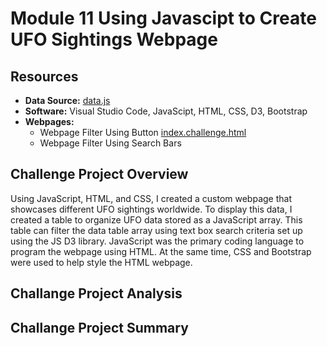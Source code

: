 # Module 11 Using Javascipt to Create UFO Sightings Webpage
## Resources

- **Data Source:** [data.js](static_challenge/js/data.js)
- **Software:** Visual Studio Code, JavaScipt, HTML, CSS, D3, Bootstrap
- **Webpages:**
  - Webpage Filter Using Button [index.challenge.html]()
  - Webpage Filter Using Search Bars  
## Challenge Project Overview 

Using JavaScript, HTML, and CSS, I created a custom webpage that showcases different UFO sightings worldwide. To display this data, I created a table to organize UFO data stored as a JavaScript array. This table can filter the data table array using text box search criteria set up using the JS D3 library. JavaScript was the primary coding language to program the webpage using HTML. At the same time, CSS and Bootstrap were used to help style the HTML webpage.

## Challange Project Analysis



## Challange Project Summary

